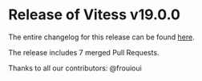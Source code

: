 # Release of Vitess v19.0.0
The entire changelog for this release can be found [here](https://github.com/frouioui/vitess/blob/main/changelog/19.0/19.0.0/changelog.md).

The release includes 7 merged Pull Requests.

Thanks to all our contributors: @frouioui

